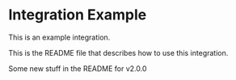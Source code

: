 # Integration Example

This is an example integration.

This is the README file that describes how to use this integration.

Some new stuff in the README for v2.0.0

